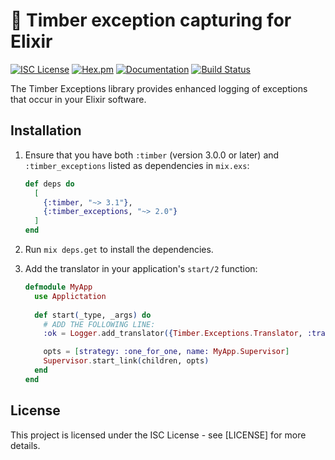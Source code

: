 # 🌲 Timber exception capturing for Elixir

[![ISC License](https://img.shields.io/badge/license-ISC-ff69b4.svg)](LICENSE.md)
[![Hex.pm](https://img.shields.io/hexpm/v/timber_exceptions.svg?maxAge=18000=plastic)](https://hex.pm/packages/timber_exceptions)
[![Documentation](https://img.shields.io/badge/hexdocs-latest-blue.svg)](https://hexdocs.pm/timber_exceptions/index.html)
[![Build Status](https://travis-ci.org/timberio/timber-elixir-exceptions.svg?branch=master)](https://travis-ci.org/timberio/timber-elixir-exceptions)

The Timber Exceptions library provides enhanced logging of exceptions that occur
in your Elixir software.

## Installation

1. Ensure that you have both `:timber` (version 3.0.0 or later) and `:timber_exceptions` listed
as dependencies in `mix.exs`:

    ```elixir
    def deps do
      [
        {:timber, "~> 3.1"},
        {:timber_exceptions, "~> 2.0"}
      ]
    end
    ```

2. Run `mix deps.get` to install the dependencies.

3. Add the translator in your application's `start/2` function:

    ```elixir
    defmodule MyApp
      use Applictation
      
      def start(_type, _args) do
        # ADD THE FOLLOWING LINE:
        :ok = Logger.add_translator({Timber.Exceptions.Translator, :translate})

        opts = [strategy: :one_for_one, name: MyApp.Supervisor]
        Supervisor.start_link(children, opts)
      end
    end
    ```

## License

This project is licensed under the ISC License - see [LICENSE] for more details.
